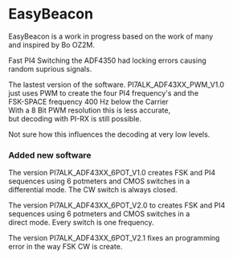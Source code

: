 # EasyBeacon

EasyBeacon is a work in progress based on the work of many\
and inspired by Bo OZ2M.

Fast PI4 Switching the ADF4350 had locking errors causing\
random suprious signals. 

The lastest version of the software. PI7ALK_ADF43XX_PWM_V1.0\
just uses PWM to create the four PI4 frequency's and the\
FSK-SPACE frequency 400 Hz below the Carrier\
With a 8 Bit PWM resolution this is less accurate,\
but decoding with PI-RX is still possible.

Not sure how this influences the decoding at very low levels.

### Added new software

The version PI7ALK_ADF43XX_6POT_V1.0 creates FSK and PI4\
sequences using 6 potmeters and CMOS switches in a\
differential mode. The CW switch is always closed.

The version PI7ALK_ADF43XX_6POT_V2.0 to creates FSK and PI4\
sequences using 6 potmeters and CMOS switches in a\
direct mode. Every switch is one frequency.

The version PI7ALK_ADF43XX_6POT_V2.1 fixes an programming\
error in the way FSK CW is create.
